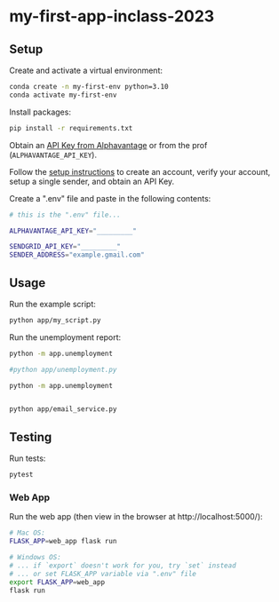 # my-first-app-inclass-2023

## Setup
Create and activate a virtual environment:
```sh
conda create -n my-first-env python=3.10
conda activate my-first-env
```
Install packages:
```sh
pip install -r requirements.txt
```

Obtain an [API Key from Alphavantage](https://www.alphavantage.co/support/#api-key) or from the prof (`ALPHAVANTAGE_API_KEY`).

Follow the [setup instructions](https://github.com/prof-rossetti/intro-to-python/blob/main/notes/python/packages/sendgrid.md) to create an account, verify your account, setup a single sender, and obtain an API Key.

Create a ".env" file and paste in the following contents:

```sh
# this is the ".env" file...

ALPHAVANTAGE_API_KEY="_________"

SENDGRID_API_KEY="_________"
SENDER_ADDRESS="example.gmail.com"
```

## Usage
Run the example script:
```sh
python app/my_script.py
```
Run the unemployment report:
```sh
python -m app.unemployment
```

```sh
#python app/unemployment.py

python -m app.unemployment
```

```sh

python app/email_service.py
```


## Testing

Run tests:

```sh
pytest
```


### Web App

Run the web app (then view in the browser at http://localhost:5000/):

```sh
# Mac OS:
FLASK_APP=web_app flask run

# Windows OS:
# ... if `export` doesn't work for you, try `set` instead
# ... or set FLASK_APP variable via ".env" file
export FLASK_APP=web_app
flask run
```